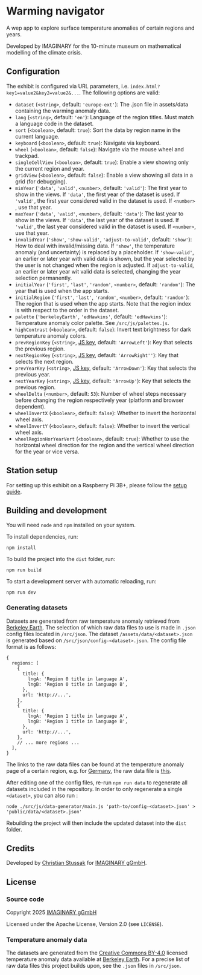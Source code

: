 # Warming navigator

A wep app to explore surface temperature anomalies of certain regions and years.

Developed by IMAGINARY for the 10-minute museum on mathematical modelling of the climate crisis.

## Configuration

The exhibit is configured via URL parameters, i.e. `index.html?key1=value2&key2=value2&...`. The following options are
valid:

- `dataset` (`<string>`, default: `'europe-ext'`): The .json file in assets/data containing the warming anomaly data.
- `lang` (`<string>`, default: `'en'`): Language of the region titles. Must match a language code in the dataset.
- `sort` (`<boolean>`, default: `true`): Sort the data by region name in the current language.
- `keyboard` (`<boolean>`, default: `true`): Navigate via keyboard.
- `wheel` (`<boolean>`, default: `false`): Navigate via the mouse wheel and trackpad.
- `singleCellView` (`<boolean>`, default: `true`): Enable a view showing only the current region and year.
- `gridView` (`<boolean>`, default: `false`): Enable a view showing all data in a grid (for debugging).
- `minYear` (`'data'`, `'valid'`, `<number>`, default: `'valid'`): The first year to show in the views. If `'data'`, the
  first year of the dataset is used. If `'valid'`, the first year considered valid in the dataset is used. If `<number>`
  , use that year.
- `maxYear` (`'data'`, `'valid'`, `<number>`, default: `'data'`): The last year to show in the views. If `'data'`, the
  last year of the dataset is used. If `'valid'`, the last year considered valid in the dataset is used. If `<number>`,
  use that year.
- `invalidYear` (`'show'`, `'show-valid'`, `'adjust-to-valid'`, default: `'show'`): How to deal with invalid/missing
  data. If `'show'`, the temperature anomaly (and uncertainty) is replaced by a placeholder. If `'show-valid'`, an
  earlier or later year with valid data is shown, but the year selected by the user is not changed when the region is
  adjusted. If `adjust-to-valid`, an earlier or later year wit valid data is selected, changing the year selection
  permanently.
- `initialYear` (`'first'`, `'last'`, `'random'`, `<number>`, default: `'random'`): The year that is used when the app
  starts.
- `initialRegion` (`'first'`, `'last'`, `'random'`, `<number>`, default: `'random'`): The region that is used when the
  app starts. Note that the region index is with respect to the order in the dataset.
- `palette` (`'berkeleyEarth'`, `'edHawkins'`, default: `'edHawkins'`): Temperature anomaly color palette.
  See `/src/js/palettes.js`.
- `highContrast` (`<boolean>`, default: `false`): Invert text brightness for dark temperature anomaly colors.
- `prevRegionKey` (`<string>`, [JS key](https://developer.mozilla.org/en-US/docs/Web/API/KeyboardEvent/key/Key_Values),
  default: `'ArrowLeft'`): Key that selects the previous region.
- `nextRegionKey` (`<string>`, [JS key](https://developer.mozilla.org/en-US/docs/Web/API/KeyboardEvent/key/Key_Values),
  default: `'ArrowRight''`): Key that selects the next region.
- `prevYearKey` (`<string>`, [JS key](https://developer.mozilla.org/en-US/docs/Web/API/KeyboardEvent/key/Key_Values),
  default: `'ArrowDown'`): Key that selects the previous year.
- `nextYearKey` (`<string>`, [JS key](https://developer.mozilla.org/en-US/docs/Web/API/KeyboardEvent/key/Key_Values),
  default: `'ArrowUp'`): Key that selects the previous region.
- `wheelDelta` (`<number>`, default: `53`): Number of wheel steps necessary before changing the region respectively
  year (platform and browser dependent).
- `wheelInvertX` (`<boolean>`, default: `false`): Whether to invert the horizontal wheel axis.
- `wheelInvertY` (`<boolean>`, default: `false`): Whether to invert the vertical wheel axis.
- `wheelRegionHorYearVert` (`<boolean>`, default: `true`): Whether to use the horizontal wheel direction for the region
  and the vertical wheel direction for the year or vice versa.

## Station setup

For setting up this exhibit on a Raspberry Pi 3B+, please follow the [setup guide](station/README.md).

## Building and development

You will need `node` and `npm` installed on your system.

To install dependencies, run:

```shell
npm install
```

To build the project into the `dist` folder, run:

```shell
npm run build
```

To start a development server with automatic reloading, run:

```shell
npm run dev
```

### Generating datasets

Datasets are generated from raw temperature anomaly retrieved from [Berkeley Earth](http://berkeleyearth.lbl.gov). The
selection of which raw data files to use is made in `.json` config files located in `/src/json`. The
dataset `/assets/data/<dataset>.json` is generated based on `/src/json/config-<dataset>.json`. The config file format is
as follows:

```json5
{
  regions: [
    {
      title: {
        lngA: 'Region 0 title in language A',
        lngB: 'Region 0 title in language B',
      },
      url: 'http://...',
    },
    {
      title: {
        lngA: 'Region 1 title in language A',
        lngB: 'Region 1 title in language B',
      },
      url: 'http://...',
    },
    // ... more regions ...
  ],
}
```

The links to the raw data files can be found at the temperature anomaly page of a certain region, e.g.
for [Germany](http://berkeleyearth.lbl.gov/regions/germany), the raw data file
is [this](http://berkeleyearth.lbl.gov/auto/Regional/TAVG/Text/germany-TAVG-Trend.txt).

After editing one of the config files, re-run `npm run data` to regenerate all datasets included in the repository.
In order to only regenerate a single `<dataset>`, you can also run :

```shell
node ./src/js/data-generator/main.js 'path-to/config-<dataset>.json' > 'public/data/<dataset>.json'
```

Rebuilding the project will then include the updated dataset into the `dist` folder.

## Credits

Developed by [Christian Stussak](https://github.com/porst17) for [IMAGINARY gGmbH](https://www.imaginary.org).

## License

### Source code

Copyright 2025 [IMAGINARY gGmbH](https://www.imaginary.org)

Licensed under the Apache License, Version 2.0 (see `LICENSE`).

### Temperature anomaly data

The datasets are generated from the [Creative Commons BY-4.0](https://creativecommons.org/licenses/by/4.0/) licensed
temperature anomaly data available at [Berkeley Earth](http://berkeleyearth.lbl.gov). For a precise list of raw data
files this project builds upon, see the `.json` files in `/src/json`.
